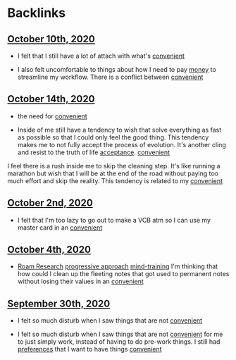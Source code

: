 
# Backlinks
## [October 10th, 2020](<October 10th, 2020.md>)
- I felt that I still have a lot of attach with what's [convenient](<convenient.md>)

- I also felt uncomfortable to things about how I need to pay [money](<money.md>) to streamline my workflow. There is a conflict between [convenient](<convenient.md>)

## [October 14th, 2020](<October 14th, 2020.md>)
- the need for [convenient](<convenient.md>)

- Inside of me still have a tendency to wish that solve everything as fast as possible so that I could only feel the good thing. This tendency makes me to not fully accept the process of evolution. It's another cling and resist to the truth of life [acceptance](<acceptance.md>). [convenient](<convenient.md>)

I feel there is a rush inside me to skip the cleaning step. It's like running a marathon but wish that I will be at the end of the road without paying too much effort and skip the reality. This tendency is related to my [convenient](<convenient.md>)

## [October 2nd, 2020](<October 2nd, 2020.md>)
- I felt that I'm too lazy to go out to make a VCB atm so I can use my master card in an [convenient](<convenient.md>)

## [October 4th, 2020](<October 4th, 2020.md>)
- [Roam Research](<Roam Research.md>) [progressive approach](<progressive approach.md>) [mind-training](<mind-training.md>) I'm thinking that how could I clean up the fleeting notes that got used to permanent notes without losing their values in an [convenient](<convenient.md>)

## [September 30th, 2020](<September 30th, 2020.md>)
- I felt so much disturb when I saw things that are not [convenient](<convenient.md>)

- I felt so much disturb when I saw things that are not [convenient](<convenient.md>) for me to just simply work, instead of having to do pre-work things. I still had [preferences](<preferences.md>) that I want to have things [convenient](<convenient.md>)

